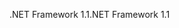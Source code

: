 <span data-ttu-id="f080a-101">.NET Framework 1.1</span><span class="sxs-lookup"><span data-stu-id="f080a-101">.NET Framework 1.1</span></span>